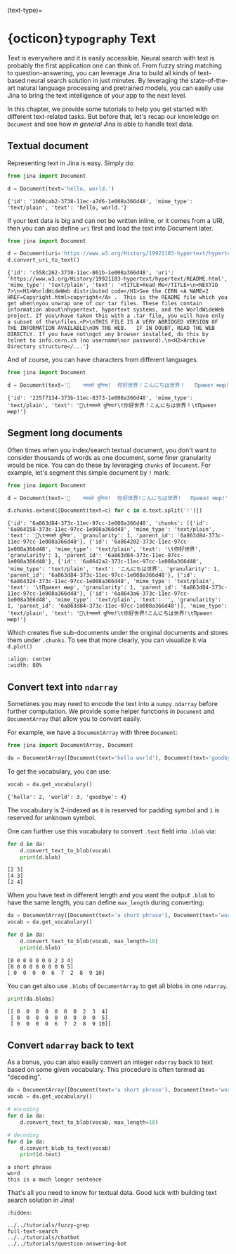 (text-type)=
# {octicon}`typography` Text

Text is everywhere and it is easily accessible. Neural search with text is probably the first application one can think of. From fuzzy string matching to question-answering, you can leverage Jina to build all kinds of text-based neural search solution in just minutes. By leveraging the state-of-the-art natural language processing and pretrained models, you can easily use Jina to bring the text intelligence of your app to the next level.

In this chapter, we provide some tutorials to help you get started with different text-related tasks. But before that, let's recap our knowledge on `Document` and see how *in general* Jina is able to handle text data.

## Textual document

Representing text in Jina is easy. Simply do:
```python
from jina import Document

d = Document(text='hello, world.')
```

```text
{'id': '1b00cab2-3738-11ec-a7d6-1e008a366d48', 'mime_type': 'text/plain', 'text': 'hello, world.'}
```

If your text data is big and can not be written inline, or it comes from a URI, then you can also define `uri` first and load the text into Document later.

```python
from jina import Document

d = Document(uri='https://www.w3.org/History/19921103-hypertext/hypertext/README.html')
d.convert_uri_to_text()
```

```text
{'id': 'c558c262-3738-11ec-861b-1e008a366d48', 'uri': 'https://www.w3.org/History/19921103-hypertext/hypertext/README.html', 'mime_type': 'text/plain', 'text': '<TITLE>Read Me</TITLE>\n<NEXTID 7>\n<H1>WorldWideWeb distributed code</H1>See the CERN <A NAME=2 HREF=Copyright.html>copyright</A> .  This is the README file which you get when\nyou unwrap one of our tar files. These files contain information about\nhypertext, hypertext systems, and the WorldWideWeb project. If you\nhave taken this with a .tar file, you will have only a subset of the\nfiles.<P>\nTHIS FILE IS A VERY ABRIDGED VERSION OF THE INFORMATION AVAILABLE\nON THE WEB.   IF IN DOUBT, READ THE WEB DIRECTLY. If you have not\ngot any browser installed, do this by telnet to info.cern.ch (no username\nor password).\n<H2>Archive Directory structure</...'}
```

And of course, you can have characters from different languages.

```python
from jina import Document

d = Document(text='👋	नमस्ते दुनिया!	你好世界！こんにちは世界！	Привет мир!')
```

```text
{'id': '225f7134-373b-11ec-8373-1e008a366d48', 'mime_type': 'text/plain', 'text': '👋\tनमस्ते दुनिया!\t你好世界！こんにちは世界！\tПривет мир!'}
```

## Segment long documents

Often times when you index/search textual document, you don't want to consider thousands of words as one document, some finer granularity would be nice. You can do these by leveraging `chunks` of `Document`. For example, let's segment this simple document by `!` mark:

```python
from jina import Document

d = Document(text='👋	नमस्ते दुनिया!	你好世界!こんにちは世界!	Привет мир!')

d.chunks.extend([Document(text=c) for c in d.text.split('!')])
```

```text
{'id': '6a863d84-373c-11ec-97cc-1e008a366d48', 'chunks': [{'id': '6a864158-373c-11ec-97cc-1e008a366d48', 'mime_type': 'text/plain', 'text': '👋\tनमस्ते दुनिया', 'granularity': 1, 'parent_id': '6a863d84-373c-11ec-97cc-1e008a366d48'}, {'id': '6a864202-373c-11ec-97cc-1e008a366d48', 'mime_type': 'text/plain', 'text': '\t你好世界', 'granularity': 1, 'parent_id': '6a863d84-373c-11ec-97cc-1e008a366d48'}, {'id': '6a8642a2-373c-11ec-97cc-1e008a366d48', 'mime_type': 'text/plain', 'text': 'こんにちは世界', 'granularity': 1, 'parent_id': '6a863d84-373c-11ec-97cc-1e008a366d48'}, {'id': '6a864324-373c-11ec-97cc-1e008a366d48', 'mime_type': 'text/plain', 'text': '\tПривет мир', 'granularity': 1, 'parent_id': '6a863d84-373c-11ec-97cc-1e008a366d48'}, {'id': '6a8643a6-373c-11ec-97cc-1e008a366d48', 'mime_type': 'text/plain', 'text': '', 'granularity': 1, 'parent_id': '6a863d84-373c-11ec-97cc-1e008a366d48'}], 'mime_type': 'text/plain', 'text': '👋\tनमस्ते दुनिया!\t你好世界!こんにちは世界!\tПривет мир!'}
```

Which creates five sub-documents under the original documents and stores them under `.chunks`. To see that more clearly, you can visualize it via `d.plot()`

```{figure} sample-chunks.svg
:align: center
:width: 80%
```

## Convert text into `ndarray`

Sometimes you may need to encode the text into a `numpy.ndarray` before further computation. We provide some helper functions in `Document` and `DocumentArray` that allow you to convert easily.

For example, we have a `DocumentArray` with three `Document`:
```python
from jina import DocumentArray, Document

da = DocumentArray([Document(text='hello world'), Document(text='goodbye world'), Document(text='hello goodbye')])
```

To get the vocabulary, you can use:
```python
vocab = da.get_vocabulary()
```

```text
{'hello': 2, 'world': 3, 'goodbye': 4}
```

The vocabulary is 2-indexed as `0` is reserved for padding symbol and `1` is reserved for unknown symbol.

One can further use this vocabulary to convert `.text` field into `.blob` via:

```python
for d in da:
    d.convert_text_to_blob(vocab)
    print(d.blob)
```

```text
[2 3]
[4 3]
[2 4]
```

When you have text in different length and you want the output `.blob` to have the same length, you can define `max_length` during converting:
```python
da = DocumentArray([Document(text='a short phrase'), Document(text='word'), Document(text='this is a much longer sentence')])
vocab = da.get_vocabulary()

for d in da:
    d.convert_text_to_blob(vocab, max_length=10)
    print(d.blob)
```

```text
[0 0 0 0 0 0 0 2 3 4]
[0 0 0 0 0 0 0 0 0 5]
[ 0  0  0  0  6  7  2  8  9 10]
```

You can get also use `.blobs` of `DocumentArray` to get all blobs in one `ndarray`.

```python
print(da.blobs)
````

```text
[[ 0  0  0  0  0  0  0  2  3  4]
 [ 0  0  0  0  0  0  0  0  0  5]
 [ 0  0  0  0  6  7  2  8  9 10]]
```

## Convert `ndarray` back to text

As a bonus, you can also easily convert an integer `ndarray` back to text based on some given vocabulary. This procedure is often termed as "decoding". 

```python
da = DocumentArray([Document(text='a short phrase'), Document(text='word'), Document(text='this is a much longer sentence')])
vocab = da.get_vocabulary()

# encoding
for d in da:
    d.convert_text_to_blob(vocab, max_length=10)

# decoding
for d in da:
    d.convert_blob_to_text(vocab)
    print(d.text)
```

```text
a short phrase
word
this is a much longer sentence
```

That's all you need to know for textual data. Good luck with building text search solution in Jina!

```{toctree}
:hidden:

../../tutorials/fuzzy-grep
full-text-search
../../tutorials/chatbot
../../tutorials/question-answering-bot
```
